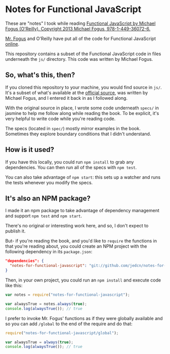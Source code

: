 # Notes for Functional JavaScript

These are "notes" I took while reading
[Functional JavaScript by Michael Fogus (O'Reilly). Copyright 2013 Michael Fogus, 978-1-449-36072-6.][fun-js-site]

[Mr. Fogus][fogus-site] and O'Reilly have put all of the code for
Functional JavaScript [online][fun-js-code].

This repository contains a subset of the Functional JavaScript code in
files underneath the `js/` directory. This code was written by Michael
Fogus.

[fun-js-site]: http://functionaljavascript.com/
[fogus-site]: http://fogus.me/

## So, what's this, then?

If you cloned this repository to your machine, you would find source
in `js/`. It's a subset of what's available at the
[official source][fun-js-code], was written by Michael Fogus, and I
entered it back in as I followed along.

[fun-js-code]: https://github.com/funjs/book-source

With the original source in place, I wrote some code underneath
`specs/` in jasmine to help me follow along while reading the book. To
be explicit, it's very helpful to write code while you're reading
code.

The specs (located in `spec/`) mostly mirror examples in the
book. Sometimes they explore boundary conditions that I didn't
understand.

## How is it used?

If you have this locally, you could run `npm install` to grab any
dependencies. You can then run all of the specs with `npm test`.

You can also take advantage of `npm start`: this sets up a watcher and
runs the tests whenever you modify the specs.

## It's also an NPM package?

I made it an npm package to take advantage of dependency management
and support `npm test` and `npm start`.

There's no original or interesting work here, and so, I don't expect
to publish it.

But- if you're reading the book, and you'd like to `require` the
functions in that you're reading about, you could create an NPM
project with the following dependency in its `package.json`:

```json
"dependencies": {
  "notes-for-functional-javascript": "git://github.com/jedcn/notes-for-functional-javascript"
}
```

Then, in your own project, you could run an `npm install` and execute
code like this:

```javascript
var notes = require("notes-for-functional-javascript");

var alwaysTrue = notes.always(true);
console.log(alwaysTrue()); // true
```

I prefer to invoke Mr. Fogus' functions as if they were globally
available and so you can add `/global` to the end of the require and
do that:

```javascript
require("notes-for-functional-javascript/global");

var alwaysTrue = always(true);
console.log(alwaysTrue()); // true
```
